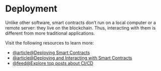 # Deployment

Unlike other software, smart contracts don’t run on a local computer or a remote server: they live on the blockchain. Thus, interacting with them is different from more traditional applications.

Visit the following resources to learn more:

- [@article@Deploying Smart Contracts](https://ethereum.org/en/developers/docs/smart-contracts/deploying/)
- [@article@Deploying and Interacting with Smart Contracts](https://docs.openzeppelin.com/learn/deploying-and-interacting)
- [@feed@Explore top posts about CI/CD](https://app.daily.dev/tags/cicd?ref=roadmapsh)
